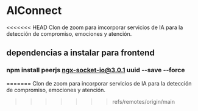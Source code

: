 # AIConnect
<<<<<<< HEAD
Clon de zoom para imcorporar servicios de IA para la detección de compromiso, emociones y atención.

## dependencias a instalar para frontend

### npm install peerjs ngx-socket-io@3.0.1 uuid --save --force
=======
Clon de zoom para incorporar servicios de IA para la detección de compromiso, emociones y atención.
>>>>>>> refs/remotes/origin/main
